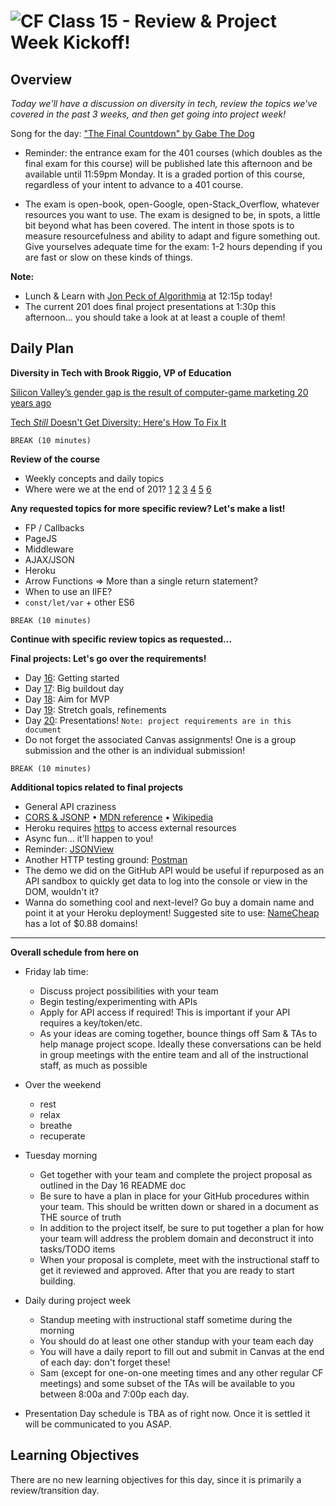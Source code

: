 ![CF](https://i.imgur.com/7v5ASc8.png)  Class 15 - Review & Project Week Kickoff!
=======
## Overview
<!-- Provide a general overview of the daily concepts and processes that will be covered in lectures and labs -->

*Today we'll have a discussion on diversity in tech, review the topics we've covered in the past 3 weeks, and then get going into project week!*

Song for the day: ["The Final Countdown" by Gabe The Dog](https://www.youtube.com/watch?v=Rn5vJ0dhxXs)

- Reminder: the entrance exam for the 401 courses (which doubles as the final exam for this course) will be published late this afternoon and be available until 11:59pm Monday. It is a graded portion of this course, regardless of your intent to advance to a 401 course.

- The exam is open-book, open-Google, open-Stack_Overflow, whatever resources you want to use. The exam is designed to be, in spots, a little bit beyond what has been covered. The intent in those spots is to measure resourcefulness and ability to adapt and figure something out. Give yourselves adequate time for the exam: 1-2 hours depending if you are fast or slow on these kinds of things.

**Note:**

- Lunch & Learn with [Jon Peck of Algorithmia](https://www.linkedin.com/in/peckjon/) at 12:15p today!
- The current 201 does final project presentations at 1:30p this afternoon... you should take a look at at least a couple of them!

## Daily Plan

**Diversity in Tech with Brook Riggio, VP of Education**

[Silicon Valley’s gender gap is the result of computer-game marketing 20 years ago](https://qz.com/911737/silicon-valleys-gender-gap-is-the-result-of-computer-game-marketing-20-years-ago/)

[Tech *Still* Doesn't Get Diversity: Here's How To Fix It](https://www.wired.com/2017/02/tech-still-doesnt-get-diversity-heres-fix/)

`BREAK (10 minutes)`

**Review of the course**

- Weekly concepts and daily topics
- Where were we at the end of 201? [1](https://ronbarrantes.github.io/201-ball/) [2](https://gberger7.github.io/battleship/index.html) [3](http://casinowar.fun/) [4](https://mackoyokcam.github.io/Duck-Timer/index.html) [5](https://ztaylor2.github.io/algorithm-teacher/) [6](http://fuzzfeed.fun/)

**Any requested topics for more specific review? Let's make a list!**

- FP / Callbacks
- PageJS
- Middleware
- AJAX/JSON
- Heroku
- Arrow Functions => More than a single return statement?
- When to use an IIFE?
- `const/let/var` + other ES6

`BREAK (10 minutes)`

**Continue with specific review topics as requested...**

**Final projects: Let's go over the requirements!**

- Day [16](https://github.com/codefellows/seattle-301d20/blob/master/16-project-week-day-1/README.md): Getting started
- Day [17](https://github.com/codefellows/seattle-301d20/blob/master/17-project-week-day-2/README.md): Big buildout day
- Day [18](https://github.com/codefellows/seattle-301d20/blob/master/18-project-week-day-3/README.md): Aim for MVP
- Day [19](https://github.com/codefellows/seattle-301d20/blob/master/19-project-week-day-4/README.md): Stretch goals, refinements
- Day [20](https://github.com/codefellows/seattle-301d20/blob/master/19-project-week-day-4/README.md): Presentations! `Note: project requirements are in this document`
- Do not forget the associated Canvas assignments! One is a group submission and the other is an individual submission!

`BREAK (10 minutes)`

**Additional topics related to final projects**

- General API craziness
- [CORS & JSONP](https://dev.socrata.com/docs/cors-and-jsonp.html) • [MDN reference](https://developer.mozilla.org/en-US/docs/Web/HTTP/Access_control_CORS) • [Wikipedia](https://en.wikipedia.org/wiki/Cross-origin_resource_sharing)
- Heroku requires [https](https://en.wikipedia.org/wiki/HTTPS) to access external resources
- Async fun... it'll happen to you!
- Reminder: [JSONView](https://chrome.google.com/webstore/detail/jsonview/chklaanhfefbnpoihckbnefhakgolnmc?hl=en)
- Another HTTP testing ground: [Postman](https://www.getpostman.com/)
- The demo we did on the GitHub API would be useful if repurposed as an API sandbox to quickly get data to log into the console or view in the DOM, wouldn't it?
- Wanna do something cool and next-level? Go buy a domain name and point it at your Heroku deployment! Suggested site to use: [NameCheap](https://www.namecheap.com/) has a lot of $0.88 domains!

---

**Overall schedule from here on**

- Friday lab time:
	- Discuss project possibilities with your team
	- Begin testing/experimenting with APIs
	- Apply for API access if required! This is important if your API requires a key/token/etc.
	- As your ideas are coming together, bounce things off Sam & TAs to help manage project scope. Ideally these conversations can be held in group meetings with the entire team and all of the instructional staff, as much as possible

- Over the weekend
	- rest
	- relax
	- breathe
	- recuperate

- Tuesday morning
	- Get together with your team and complete the project proposal as outlined in the Day 16 README doc
	- Be sure to have a plan in place for your GitHub procedures within your team. This should be written down or shared in a document as THE source of truth
	- In addition to the project itself, be sure to put together a plan for how your team will address the problem domain and deconstruct it into tasks/TODO items
	- When your proposal is complete, meet with the instructional staff to get it reviewed and approved. After that you are ready to start building.

- Daily during project week
	- Standup meeting with instructional staff sometime during the morning
	- You should do at least one other standup with your team each day
	- You will have a daily report to fill out and submit in Canvas at the end of each day: don't forget these!
	- Sam (except for one-on-one meeting times and any other regular CF meetings) and some subset of the TAs will be available to you between 8:00a and 7:00p each day.
- Presentation Day schedule is TBA as of right now. Once it is settled it will be communicated to you ASAP.

## Learning Objectives
<!--
ABCD:
  Audience: Program participants
  Behavior: Expected learning/behavior changes/results
  Condition:
    Circumstances that lead to change/result
    When change/result are expected to occur
  Degree: How much change occurs (%) for how many participants (#)
-->
There are no new learning objectives for this day, since it is primarily a review/transition day.
